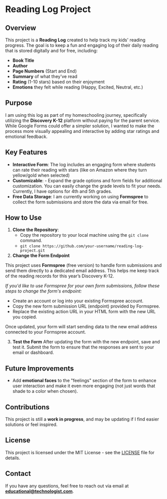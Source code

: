 # Reading Log Project

## Overview

This project is a **Reading Log** created to help track my kids' reading progress. The goal is to keep a fun and engaging log of their daily reading that is stored digitally and for free, including:
- **Book Title**
- **Author**
- **Page Numbers** (Start and End)
- **Summary** of what they've read
- **Rating** (1-10 stars) based on their enjoyment
- **Emotions** they felt while reading (Happy, Excited, Neutral, etc.)

## Purpose

I am using this log as part of my homeschooling journey, specifically utilizing the **Discovery K-12** platform without paying for the parent service. While Google Forms could offer a simpler solution, I wanted to make the process more visually appealing and interactive by adding star ratings and emotional feedback.

## Key Features

- **Interactive Form**: The log includes an engaging form where students can rate their reading with stars (like on Amazon where they turn yellow/gold when selected) 
- **Customizable**: - Expand the grade options and form fields for additional customization. You can easily change the grade levels to fit your needs. Currently, I have options for 4th and 5th grades.
- **Free Data Storage**: I am currently working on using **Formspree** to collect the form submissions and store the data via email for free.

## How to Use

1. **Clone the Repository**:
    - Copy the repository to your local machine using the `git clone` command.
    - `git clone https://github.com/your-username/reading-log-project.git`
2. **Change the Form Endpoint**

This project uses **Formspree** (free version) to handle form submissions and send them directly to a dedicated email address. This helps me keep track of the reading records for this year’s Discovery K-12.

*If you'd like to use Formspree for your own form submissions, follow these steps to change the form's endpoint:*

   -   Create an account or log into your existing Formspree account.
   -   Copy the new form submission URL (endpoint) provided by Formspree.
   -   Replace the existing action URL in your HTML form with the new URL you copied.

Once updated, your form will start sending data to the new email address connected to your Formspree account.

3. **Test the Form**
After updating the form with the new endpoint, save and test it.
Submit the form to ensure that the responses are sent to your email or dashboard.

## Future Improvements

- Add **emotional faces** to the "feelings" section of the form to enhance user interaction and make it even more engaging (not just words that shade to a color when chosen).


## Contributions

This project is still a **work in progress**, and may be updating if I find easier solutions or feel inspired.

## License

This project is licensed under the MIT License - see the [LICENSE](LICENSE) file for details.

## Contact

If you have any questions, feel free to reach out via email at **educational@technologist.com**.

